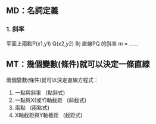 ##  MD：名詞定義



### 1. 斜率

平面上兩點P\(x1,y1\) Q\(x2,y2\) 則 直線PQ 的斜率 m = ......  


## MT：幾個變數\(條件\)就可以決定一條直線



兩個變數\(條件\)就可以決定直線方程式：

1. 一點與斜率   \(點斜式\)
2. 一點與X\(或Y\)軸截距   \(斜截式\)
3. 兩點   \(兩點式\)
4. X軸截距與Y軸截距   \(截距式\)

  


